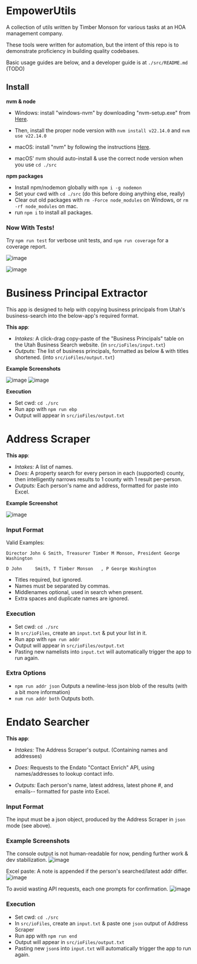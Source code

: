 # EmpowerUtils

A collection of utils written by Timber Monson for various tasks at an HOA management company.

These tools were written for automation, but the intent of this repo is to demonstrate proficiency in building quality codebases.

Basic usage guides are below, and a developer guide is at `./src/README.md` (TODO)

## Install

**nvm & node**

- Windows: install "windows-nvm" by downloading "nvm-setup.exe" from [Here](https://github.com/coreybutler/nvm-windows/releases).
- Then, install the proper node version with `nvm install v22.14.0` and `nvm use v22.14.0`

- macOS: install "nvm" by following the instructions [Here](https://github.com/nvm-sh/nvm?tab=readme-ov-file#installing-and-updating).
- macOS' nvm should auto-install & use the correct node version when you use `cd ./src`

**npm packages**

- Install npm/nodemon globally with `npm i -g nodemon`
- Set your cwd with `cd ./src` (do this before doing anything else, really)
- Clear out old packages with `rm -Force node_modules` on Windows, or `rm -rf node_modules` on mac.
- run `npm i` to install all packages.

### Now With Tests!

Try `npm run test` for verbose unit tests, and `npm run coverage` for a coverage report.

![image](https://github.com/user-attachments/assets/f3bad18c-71c9-4107-87f0-3843a42ac2b8)

![image](https://github.com/user-attachments/assets/1161a25d-3bad-4039-9b20-2700314724e2)

# Business Principal Extractor

This app is designed to help with copying business principals from Utah's business-search into the below-app's required format.

**This app**:

- _Intakes:_ A click-drag copy-paste of the "Business Principals" table on the Utah Business Search website. (in `src/ioFiles/input.txt`)
- _Outputs:_ The list of business principals, formatted as below & with titles shortened. (into `src/ioFiles/output.txt`)

**Example Screenshots**

![image](https://github.com/user-attachments/assets/5be0f8c1-d24e-4250-a471-e93de877215c)
![image](https://github.com/user-attachments/assets/b57b57bb-3e9b-4bcd-9f14-0fba94ce968b)

**Execution**

- Set cwd: `cd ./src`
- Run app with `npm run ebp`
- Output will appear in `src/ioFiles/output.txt`

# Address Scraper

**This app**:

- _Intakes:_ A list of names.
- _Does:_ A property search for every person in each (supported) county, then intelligently narrows results to 1 county with 1 result per-person.
- _Outputs:_ Each person's name and address, formatted for paste into Excel.

**Example Screenshot**

![image](https://github.com/user-attachments/assets/9b96cd3c-7747-40da-9523-0a4993c91c96)

### Input Format

Valid Examples:

`Director John G Smith, Treasurer Timber M Monson, President George Washington`

`D John     Smith, T Timber Monson   , P George Washington `

- Titles required, but ignored.
- Names must be separated by commas.
- Middlenames optional, used in search when present.
- Extra spaces and duplicate names are ignored.

### Execution

- Set cwd: `cd ./src`
- In `src/ioFiles`, create an `input.txt` & put your list in it.
- Run app with `npm run addr`
- Output will appear in `src/ioFiles/output.txt`
- Pasting new namelists into `input.txt` will automatically trigger the app to run again.

### Extra Options

- `npm run addr json` Outputs a newline-less json blob of the results (with a bit more information)
- `num run addr both` Outputs both.

# Endato Searcher

**This app**:

- _Intakes:_ The Address Scraper's output. (Containing names and addresses)

- _Does:_ Requests to the Endato "Contact Enrich" API, using names/addresses to lookup contact info.

- _Outputs:_ Each person's name, latest address, latest phone #, and emails-- formatted for paste into Excel.

### Input Format

The input must be a json object, produced by the Address Scraper in `json` mode (see above).

### Example Screenshots

The console output is not human-readable for now, pending further work & dev stabilization.
![image](https://github.com/user-attachments/assets/0de5484b-27d1-41ab-89fc-1f7a65d6d6c8)

Excel paste:
A note is appended if the person's searched/latest addr differ.
![image](https://github.com/user-attachments/assets/4a71a58d-2356-44b4-b5fc-569f11f073e6)

To avoid wasting API requests, each one prompts for confirmation.
![image](https://github.com/user-attachments/assets/90271c04-212b-4554-b901-4753499a17a2)

### Execution

- Set cwd: `cd ./src`
- In `src/ioFiles`, create an `input.txt` & paste one `json` output of Address Scraper
- Run app with `npm run end`
- Output will appear in `src/ioFiles/output.txt`
- Pasting new `json`s into `input.txt` will automatically trigger the app to run again.
